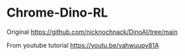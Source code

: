# Chrome-Dino-RL

Original 
https://github.com/nicknochnack/DinoAI/tree/main



From youtube tutorial https://youtu.be/vahwuupy81A
